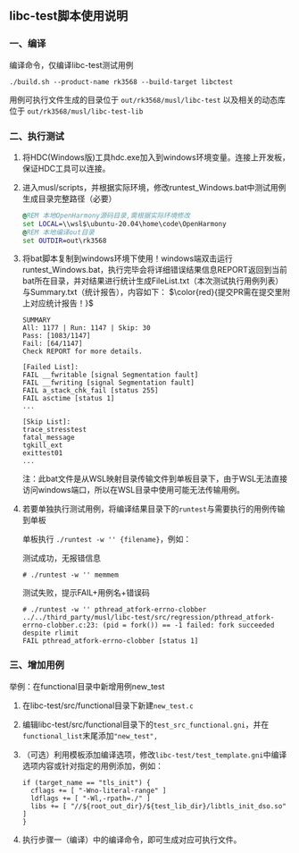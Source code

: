 ## libc-test脚本使用说明

### 一、编译

编译命令，仅编译libc-test测试用例
```
./build.sh --product-name rk3568 --build-target libctest
```
用例可执行文件生成的目录位于  `out/rk3568/musl/libc-test`
以及相关的动态库位于 `out/rk3568/musl/libc-test-lib`

### 二、执行测试

1. 将HDC(Windows版)工具hdc.exe加入到windows环境变量。连接上开发板，保证HDC工具可以连接。

2. 进入musl/scripts，并根据实际环境，修改runtest_Windows.bat中测试用例生成目录完整路径（必要）
   ```bat
   @REM 本地OpenHarmony源码目录,需根据实际环境修改
   set LOCAL=\\wsl$\ubuntu-20.04\home\code\OpenHarmony
   @REM 本地编译out目录
   set OUTDIR=out\rk3568
   ```

3. 将bat脚本复制到windows环境下使用！windows端双击运行runtest_Windows.bat，执行完毕会将详细错误结果信息REPORT返回到当前bat所在目录，并对结果进行统计生成FileList.txt（本次测试执行用例列表）与Summary.txt（统计报告），内容如下：
   $\color{red}{提交PR需在提交里附上对应统计报告！}$
   ```
   SUMMARY
   All: 1177 | Run: 1147 | Skip: 30
   Pass: [1083/1147]
   Fail: [64/1147]
   Check REPORT for more details.

   [Failed List]:
   FAIL __fwritable [signal Segmentation fault]
   FAIL __fwriting [signal Segmentation fault]
   FAIL a_stack_chk_fail [status 255]
   FAIL asctime [status 1]
   ...

   [Skip List]:
   trace_stresstest
   fatal_message
   tgkill_ext
   exittest01
   ...
   ```

   注：此bat文件是从WSL映射目录传输文件到单板目录下，由于WSL无法直接访问windows端口，所以在WSL目录中使用可能无法传输用例。

4. 若要单独执行测试用例，将编译结果目录下的`runtest`与需要执行的用例传输到单板

   单板执行 `./runtest -w '' {filename}`，例如：

   测试成功，无报错信息
   ```
   # ./runtest -w '' memmem
   ```

   测试失败，提示FAIL+用例名+错误码
   ```
   # ./runtest -w '' pthread_atfork-errno-clobber
   ../../third_party/musl/libc-test/src/regression/pthread_atfork-errno-clobber.c:23: (pid = fork()) == -1 failed: fork succeeded despite rlimit
   FAIL pthread_atfork-errno-clobber [status 1]
   ```

### 三、增加用例

举例：在functional目录中新增用例new_test

1. 在libc-test/src/functional目录下新建`new_test.c`

2. 编辑libc-test/src/functional目录下的`test_src_functional.gni`，并在`functional_list`末尾添加`"new_test",`

3. （可选）利用模板添加编译选项，修改`libc-test/test_template.gni`中编译选项内容或针对指定的用例添加，例如：
   ```
   if (target_name == "tls_init") {
     cflags += [ "-Wno-literal-range" ]
     ldflags += [ "-Wl,-rpath=./" ]
     libs += [ "//${root_out_dir}/${test_lib_dir}/libtls_init_dso.so" ]
   }
   ```

3. 执行步骤一（编译）中的编译命令，即可生成对应可执行文件。
